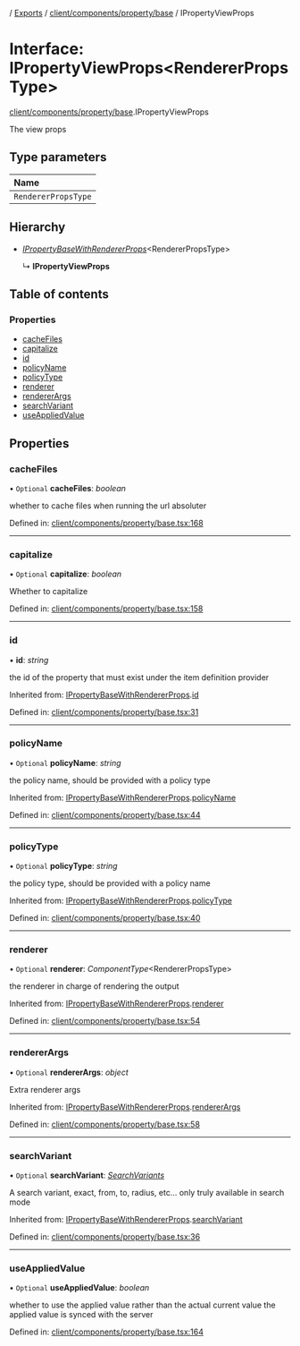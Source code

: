 [](../README.md) / [Exports](../modules.md) / [client/components/property/base](../modules/client_components_property_base.md) / IPropertyViewProps

# Interface: IPropertyViewProps<RendererPropsType\>

[client/components/property/base](../modules/client_components_property_base.md).IPropertyViewProps

The view props

## Type parameters

Name |
:------ |
`RendererPropsType` |

## Hierarchy

* [*IPropertyBaseWithRendererProps*](client_components_property_base.ipropertybasewithrendererprops.md)<RendererPropsType\>

  ↳ **IPropertyViewProps**

## Table of contents

### Properties

- [cacheFiles](client_components_property_base.ipropertyviewprops.md#cachefiles)
- [capitalize](client_components_property_base.ipropertyviewprops.md#capitalize)
- [id](client_components_property_base.ipropertyviewprops.md#id)
- [policyName](client_components_property_base.ipropertyviewprops.md#policyname)
- [policyType](client_components_property_base.ipropertyviewprops.md#policytype)
- [renderer](client_components_property_base.ipropertyviewprops.md#renderer)
- [rendererArgs](client_components_property_base.ipropertyviewprops.md#rendererargs)
- [searchVariant](client_components_property_base.ipropertyviewprops.md#searchvariant)
- [useAppliedValue](client_components_property_base.ipropertyviewprops.md#useappliedvalue)

## Properties

### cacheFiles

• `Optional` **cacheFiles**: *boolean*

whether to cache files when running the url absoluter

Defined in: [client/components/property/base.tsx:168](https://github.com/onzag/itemize/blob/0569bdf2/client/components/property/base.tsx#L168)

___

### capitalize

• `Optional` **capitalize**: *boolean*

Whether to capitalize

Defined in: [client/components/property/base.tsx:158](https://github.com/onzag/itemize/blob/0569bdf2/client/components/property/base.tsx#L158)

___

### id

• **id**: *string*

the id of the property that must exist under the item definition
provider

Inherited from: [IPropertyBaseWithRendererProps](client_components_property_base.ipropertybasewithrendererprops.md).[id](client_components_property_base.ipropertybasewithrendererprops.md#id)

Defined in: [client/components/property/base.tsx:31](https://github.com/onzag/itemize/blob/0569bdf2/client/components/property/base.tsx#L31)

___

### policyName

• `Optional` **policyName**: *string*

the policy name, should be provided with a policy type

Inherited from: [IPropertyBaseWithRendererProps](client_components_property_base.ipropertybasewithrendererprops.md).[policyName](client_components_property_base.ipropertybasewithrendererprops.md#policyname)

Defined in: [client/components/property/base.tsx:44](https://github.com/onzag/itemize/blob/0569bdf2/client/components/property/base.tsx#L44)

___

### policyType

• `Optional` **policyType**: *string*

the policy type, should be provided with a policy name

Inherited from: [IPropertyBaseWithRendererProps](client_components_property_base.ipropertybasewithrendererprops.md).[policyType](client_components_property_base.ipropertybasewithrendererprops.md#policytype)

Defined in: [client/components/property/base.tsx:40](https://github.com/onzag/itemize/blob/0569bdf2/client/components/property/base.tsx#L40)

___

### renderer

• `Optional` **renderer**: *ComponentType*<RendererPropsType\>

the renderer in charge of rendering the output

Inherited from: [IPropertyBaseWithRendererProps](client_components_property_base.ipropertybasewithrendererprops.md).[renderer](client_components_property_base.ipropertybasewithrendererprops.md#renderer)

Defined in: [client/components/property/base.tsx:54](https://github.com/onzag/itemize/blob/0569bdf2/client/components/property/base.tsx#L54)

___

### rendererArgs

• `Optional` **rendererArgs**: *object*

Extra renderer args

Inherited from: [IPropertyBaseWithRendererProps](client_components_property_base.ipropertybasewithrendererprops.md).[rendererArgs](client_components_property_base.ipropertybasewithrendererprops.md#rendererargs)

Defined in: [client/components/property/base.tsx:58](https://github.com/onzag/itemize/blob/0569bdf2/client/components/property/base.tsx#L58)

___

### searchVariant

• `Optional` **searchVariant**: [*SearchVariants*](../modules/constants.md#searchvariants)

A search variant, exact, from, to, radius, etc...
only truly available in search mode

Inherited from: [IPropertyBaseWithRendererProps](client_components_property_base.ipropertybasewithrendererprops.md).[searchVariant](client_components_property_base.ipropertybasewithrendererprops.md#searchvariant)

Defined in: [client/components/property/base.tsx:36](https://github.com/onzag/itemize/blob/0569bdf2/client/components/property/base.tsx#L36)

___

### useAppliedValue

• `Optional` **useAppliedValue**: *boolean*

whether to use the applied value rather than the
actual current value the applied value is synced
with the server

Defined in: [client/components/property/base.tsx:164](https://github.com/onzag/itemize/blob/0569bdf2/client/components/property/base.tsx#L164)
